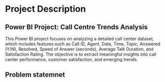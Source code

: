 # Project Description

## Power BI Project: Call Centre Trends Analysis
This Power BI project focuses on analyzing a detailed call center dataset, which includes features such as Call ID, Agent, Date, Time, Topic, Answered (Y/N), Resolved, Speed of Answer (seconds), Average Talk Duration, and Satisfaction Rating. The objective is to extract meaningful insights into call center performance, customer satisfaction, and emerging trends.

## Problem statemnet 

